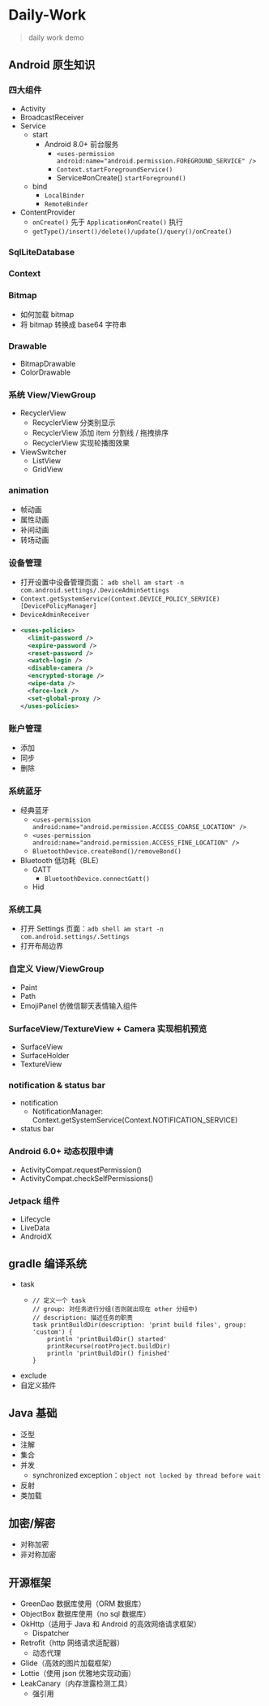 # Daily-Work
> daily work demo

## Android 原生知识
### 四大组件
- Activity
- BroadcastReceiver
- Service
  - start
    - Android 8.0+ 前台服务
      - `<uses-permission android:name="android.permission.FOREGROUND_SERVICE" />`
      - `Context.startForegroundService()`
      - Service#onCreate() `startForeground()`
  - bind
    - `LocalBinder`
    - `RemoteBinder`
- ContentProvider
  - `onCreate()` 先于 `Application#onCreate()` 执行
  - `getType()/insert()/delete()/update()/query()/onCreate()`
### SqlLiteDatabase
### Context
### Bitmap
- 如何加载 bitmap
- 将 bitmap 转换成 base64 字符串
### Drawable
- BitmapDrawable
- ColorDrawable
### 系统 View/ViewGroup
- RecyclerView
  - RecyclerView 分类别显示
  - RecyclerView 添加 item 分割线 / 拖拽排序
  - RecyclerView 实现轮播图效果
- ViewSwitcher
  - ListView
  - GridView
### animation
  - 帧动画
  - 属性动画
  - 补间动画
  - 转场动画
### 设备管理
- 打开设置中设备管理页面： `adb shell am start -n com.android.settings/.DeviceAdminSettings`
- `Context.getSystemService(Context.DEVICE_POLICY_SERVICE)[DevicePolicyManager]`
- `DeviceAdminReceiver`
- ```xml
  <uses-policies>
    <limit-password />
    <expire-password />
    <reset-password />
    <watch-login />
    <disable-camera />
    <encrypted-storage />
    <wipe-data />
    <force-lock />
    <set-global-proxy />
  </uses-policies>
  ```
### 账户管理
- 添加
- 同步
- 删除
### 系统蓝牙
- 经典蓝牙
  - `<uses-permission android:name="android.permission.ACCESS_COARSE_LOCATION" />`
  - `<uses-permission android:name="android.permission.ACCESS_FINE_LOCATION" />`
  - `BluetoothDevice.createBond()/removeBond()`
- Bluetooth 低功耗（BLE）
  - GATT
    - `BluetoothDevice.connectGatt()`
  - Hid
### 系统工具
- 打开 Settings 页面：`adb shell am start -n com.android.settings/.Settings`
- 打开布局边界
### 自定义 View/ViewGroup
- Paint
- Path
- EmojiPanel 仿微信聊天表情输入组件
### SurfaceView/TextureView + Camera 实现相机预览
- SurfaceView
- SurfaceHolder
- TextureView
### notification & status bar
- notification
  - NotificationManager: Context.getSystemService(Context.NOTIFICATION_SERVICE)
- status bar
### Android 6.0+ 动态权限申请
- ActivityCompat.requestPermission()
- ActivityCompat.checkSelfPermissions()
### Jetpack 组件
- Lifecycle
- LiveData
- AndroidX

## gradle 编译系统
- task
  - ```grovvy
    // 定义一个 task
    // group: 对任务进行分组(否则就出现在 other 分组中)
    // description: 描述任务的职责
    task printBuildDir(description: 'print build files', group: 'custom') {
        println 'printBuildDir() started'
        printRecurse(rootProject.buildDir)
        println 'printBuildDir() finished'
    }
    ```
- exclude
- 自定义插件

## Java 基础
- 泛型
- 注解
- 集合
- 并发
  - synchronized exception：`object not locked by thread before wait`
- 反射
- 类加载

## 加密/解密
- 对称加密
- 非对称加密

## 开源框架
- GreenDao 数据库使用（ORM 数据库）
- ObjectBox 数据库使用（no sql 数据库）
- OkHttp（适用于 Java 和 Android 的高效网络请求框架）
  - Dispatcher
- Retrofit（http 网络请求适配器）
  - 动态代理
- Glide（高效的图片加载框架）
- Lottie（使用 json 优雅地实现动画）
- LeakCanary（内存泄露检测工具）
  - 强引用
